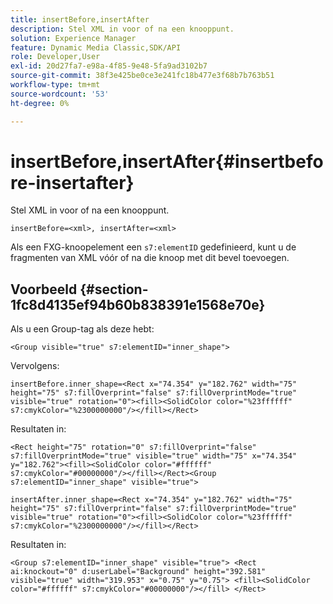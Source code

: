 ```yaml
---
title: insertBefore,insertAfter
description: Stel XML in voor of na een knooppunt.
solution: Experience Manager
feature: Dynamic Media Classic,SDK/API
role: Developer,User
exl-id: 20d27fa7-e98a-4f85-9e48-5fa9ad3102b7
source-git-commit: 38f3e425be0ce3e241fc18b477e3f68b7b763b51
workflow-type: tm+mt
source-wordcount: '53'
ht-degree: 0%

---
```


# insertBefore,insertAfter{#insertbefore-insertafter}

Stel XML in voor of na een knooppunt.

`insertBefore=<xml>, insertAfter=<xml>`

Als een FXG-knoopelement een `s7:elementID` gedefinieerd, kunt u de fragmenten van XML vóór of na die knoop met dit bevel toevoegen.

## Voorbeeld {#section-1fc8d4135ef94b60b838391e1568e70e}

Als u een Group-tag als deze hebt:

`<Group visible="true" s7:elementID="inner_shape">`

Vervolgens:

`insertBefore.inner_shape=<Rect x="74.354" y="182.762" width="75" height="75" s7:fillOverprint="false" s7:fillOverprintMode="true" visible="true" rotation="0"><fill><SolidColor color="%23ffffff" s7:cmykColor="%2300000000"/></fill></Rect>`

Resultaten in:

`<Rect height="75" rotation="0" s7:fillOverprint="false" s7:fillOverprintMode="true" visible="true" width="75" x="74.354" y="182.762"><fill><SolidColor color="#ffffff" s7:cmykColor="#00000000"/></fill></Rect><Group s7:elementID="inner_shape" visible="true">`

`insertAfter.inner_shape=<Rect x="74.354" y="182.762" width="75" height="75" s7:fillOverprint="false" s7:fillOverprintMode="true" visible="true" rotation="0"><fill><SolidColor color="%23ffffff" s7:cmykColor="%2300000000"/></fill></Rect>`

Resultaten in:

`<Group s7:elementID="inner_shape" visible="true"> <Rect ai:knockout="0" d:userLabel="Background" height="392.581" visible="true" width="319.953" x="0.75" y="0.75"> <fill><SolidColor color="#ffffff" s7:cmykColor="#00000000"/></fill> </Rect>`
